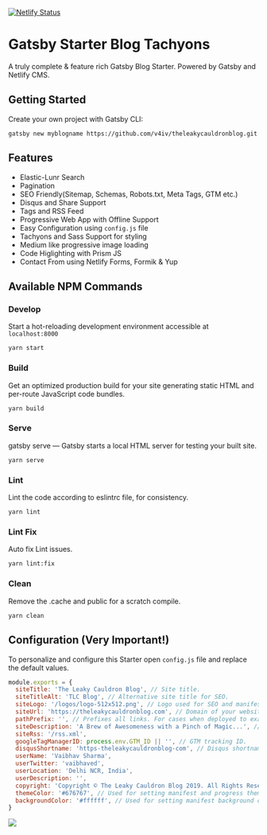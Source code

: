 [![Netlify Status](https://api.netlify.com/api/v1/badges/e87569d9-1f7b-4ca2-941b-6d5081d976c1/deploy-status)](https://app.netlify.com/sites/theleakycauldronblog/deploys)

# Gatsby Starter Blog Tachyons

A truly complete & feature rich Gatsby Blog Starter. Powered by Gatsby and Netlify CMS.

## Getting Started
Create your own project with Gatsby CLI:

```shell
gatsby new myblogname https://github.com/v4iv/theleakycauldronblog.git 
```

## Features

* Elastic-Lunr Search
* Pagination
* SEO Friendly(Sitemap, Schemas, Robots.txt, Meta Tags, GTM etc.)
* Disqus and Share Support
* Tags and RSS Feed
* Progressive Web App with Offline Support
* Easy Configuration using `config.js` file
* Tachyons and Sass Support for styling
* Medium like progressive image loading
* Code Higlighting with Prism JS
* Contact From using Netlify Forms, Formik & Yup

## Available NPM Commands

### Develop

Start a hot-reloading development environment accessible at `localhost:8000`

```shell
yarn start
```

### Build

Get an optimized production build for your site generating static HTML and per-route JavaScript code bundles.

```shell
yarn build
```

### Serve

gatsby serve — Gatsby starts a local HTML server for testing your built site.

```shell
yarn serve
```

### Lint

Lint the code according to eslintrc file, for consistency.

```shell
yarn lint
```

### Lint Fix

Auto fix Lint issues.

```shell
yarn lint:fix
```

### Clean

Remove the .cache and public for a scratch compile.

```shell
yarn clean
```

## Configuration (Very Important!)

To personalize and configure this Starter open `config.js` file and replace the default values.

```javascript
module.exports = {
  siteTitle: 'The Leaky Cauldron Blog', // Site title.
  siteTitleAlt: 'TLC Blog', // Alternative site title for SEO.
  siteLogo: '/logos/logo-512x512.png', // Logo used for SEO and manifest.
  siteUrl: 'https://theleakycauldronblog.com', // Domain of your website without pathPrefix.
  pathPrefix: '', // Prefixes all links. For cases when deployed to example.github.io/gatsby-starter-business/.
  siteDescription: 'A Brew of Awesomeness with a Pinch of Magic...', // Website description used for RSS feeds/meta description tag.
  siteRss: '/rss.xml',
  googleTagManagerID: process.env.GTM_ID || '', // GTM tracking ID.
  disqusShortname: 'https-theleakycauldronblog-com', // Disqus shortname.
  userName: 'Vaibhav Sharma',
  userTwitter: 'vaibhaved',
  userLocation: 'Delhi NCR, India',
  userDescription: '',
  copyright: 'Copyright © The Leaky Cauldron Blog 2019. All Rights Reserved.', // Copyright string for the footer of the website and RSS feed.
  themeColor: '#676767', // Used for setting manifest and progress theme colors.
  backgroundColor: '#ffffff', // Used for setting manifest background color.
}
```

<a href="https://www.netlify.com">
  <img src="https://www.netlify.com/img/global/badges/netlify-dark.svg"/>
</a>
